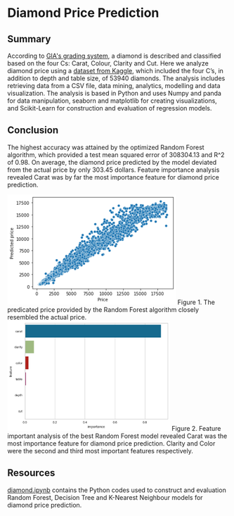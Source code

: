 # Diamond Price Prediction

## Summary

According to [GIA's grading system](https://www.gia.edu/diamond-quality-factor), a diamond is described and classified based on the four Cs: Carat, Colour, Clarity and Cut. Here we analyze diamond price using a [dataset from Kaggle](https://www.kaggle.com/shivam2503/diamonds), which included the four C’s, in addition to depth and table size, of 53940 diamonds. The analysis includes retrieving data from a CSV file, data mining, analytics, modelling and data visualization. The analysis is based in Python and uses Numpy and panda for data manipulation, seaborn and matplotlib for creating visualizations, and Scikit-Learn for construction and evaluation of regression models.


## Conclusion

The highest accuracy was attained by the optimized Random Forest algorithm, which provided a test mean squared error of 308304.13 and R^2 of 0.98. On average, the diamond price predicted by the model deviated from the actual price by only 303.45 dollars. Feature importance analysis revealed Carat was by far the most importance feature for diamond price prediction. 

<img src="RF_predictions.png" height="250" />
Figure 1. The predicated price provided by the Random Forest algorithm closely resembled the actual price.

<img src="RF_importance.png" height="250" />
Figure 2. Feature important analysis of the best Random Forest model revealed Carat was the most importance feature for diamond price prediction. Clarity and Color were the second and third most important features respectively.


## Resources

[diamond.ipynb](./diamond.ipynb) contains the Python codes used to construct and evaluation Random Forest, Decision Tree and K-Nearest Neighbour models for diamond price prediction.
